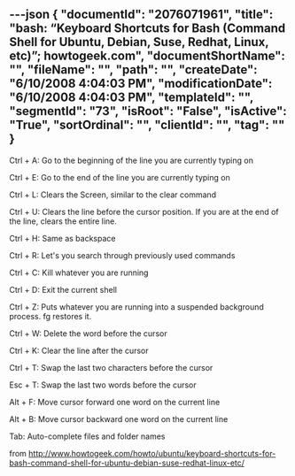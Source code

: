 ---json
{
  "documentId": "2076071961",
  "title": "bash: “Keyboard Shortcuts for Bash (Command Shell for Ubuntu, Debian, Suse, Redhat, Linux, etc)”; howtogeek.com",
  "documentShortName": "",
  "fileName": "",
  "path": "",
  "createDate": "6/10/2008 4:04:03 PM",
  "modificationDate": "6/10/2008 4:04:03 PM",
  "templateId": "",
  "segmentId": "73",
  "isRoot": "False",
  "isActive": "True",
  "sortOrdinal": "",
  "clientId": "",
  "tag": ""
}
---

Ctrl + A: Go to the beginning of the line you are currently typing on

Ctrl + E: Go to the end of the line you are currently typing on

Ctrl + L: Clears the Screen, similar to the clear command

Ctrl + U: Clears the line before the cursor position. If you are at the end of the line, clears the entire line.

Ctrl + H: Same as backspace

Ctrl + R: Let's you search through previously used commands

Ctrl + C: Kill whatever you are running

Ctrl + D: Exit the current shell

Ctrl + Z: Puts whatever you are running into a suspended background process. fg restores it.

Ctrl + W: Delete the word before the cursor

Ctrl + K: Clear the line after the cursor

Ctrl + T: Swap the last two characters before the cursor

Esc + T: Swap the last two words before the cursor

Alt + F: Move cursor forward one word on the current line

Alt + B: Move cursor backward one word on the current line

Tab: Auto-complete files and folder names

from http://www.howtogeek.com/howto/ubuntu/keyboard-shortcuts-for-bash-command-shell-for-ubuntu-debian-suse-redhat-linux-etc/
